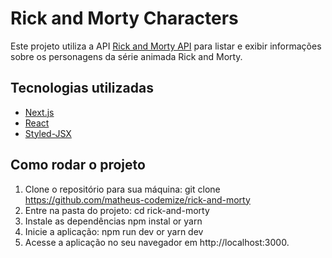 # Rick and Morty Characters

Este projeto utiliza a API [Rick and Morty API](https://rickandmortyapi.com/) para listar e exibir informações sobre os personagens da série animada Rick and Morty.

## Tecnologias utilizadas

- [Next.js](https://nextjs.org/)
- [React](https://reactjs.org/)
- [Styled-JSX](https://github.com/vercel/styled-jsx)

## Como rodar o projeto

1. Clone o repositório para sua máquina:
   git clone https://github.com/matheus-codemize/rick-and-morty
2. Entre na pasta do projeto:
   cd rick-and-morty
3. Instale as dependências
   npm instal or yarn
4. Inicie a aplicação:
   npm run dev or yarn dev
5. Acesse a aplicação no seu navegador em http://localhost:3000.
